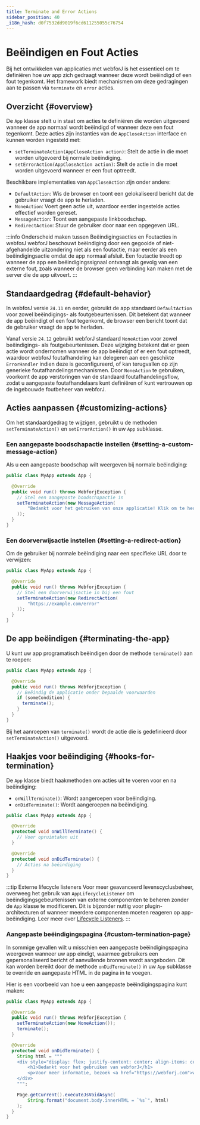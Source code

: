 ```yaml
---
title: Terminate and Error Actions
sidebar_position: 40
_i18n_hash: d0f7532dd9019f6cd611255055c76754
---
```

<!-- vale off -->
# Beëindigen en Fout Acties <DocChip chip='since' label='23.06' />
<!-- vale on -->

Bij het ontwikkelen van applicaties met webforJ is het essentieel om te definiëren hoe uw app zich gedraagt wanneer deze wordt beëindigd of een fout tegenkomt. Het framework biedt mechanismen om deze gedragingen aan te passen via `terminate` en `error` acties.

## Overzicht {#overview}

De `App` klasse stelt u in staat om acties te definiëren die worden uitgevoerd wanneer de app normaal wordt beëindigd of wanneer deze een fout tegenkomt. Deze acties zijn instanties van de `AppCloseAction` interface en kunnen worden ingesteld met:

- `setTerminateAction(AppCloseAction action)`: Stelt de actie in die moet worden uitgevoerd bij normale beëindiging.
- `setErrorAction(AppCloseAction action)`: Stelt de actie in die moet worden uitgevoerd wanneer er een fout optreedt.

Beschikbare implementaties van `AppCloseAction` zijn onder andere:

- `DefaultAction`: Wis de browser en toont een gelokaliseerd bericht dat de gebruiker vraagt de app te herladen.
- `NoneAction`: Voert geen actie uit, waardoor eerder ingestelde acties effectief worden gereset.
- `MessageAction`: Toont een aangepaste linkboodschap.
- `RedirectAction`: Stuur de gebruiker door naar een opgegeven URL.

:::info Onderscheid maken tussen Beëindigingsacties en Foutacties in webforJ
webforJ beschouwt beëindiging door een gegooide of niet-afgehandelde uitzondering niet als een foutactie, maar eerder als een beëindigingsactie omdat de app normaal afsluit. Een foutactie treedt op wanneer de app een beëindigingssignaal ontvangt als gevolg van een externe fout, zoals wanneer de browser geen verbinding kan maken met de server die de app uitvoert.
:::

## Standaardgedrag {#default-behavior}

In webforJ versie `24.11` en eerder, gebruikt de app standaard `DefaultAction` voor zowel beëindigings- als foutgebeurtenissen. Dit betekent dat wanneer de app beëindigt of een fout tegenkomt, de browser een bericht toont dat de gebruiker vraagt de app te herladen.

Vanaf versie `24.12` gebruikt webforJ standaard `NoneAction` voor zowel beëindigings- als foutgebeurtenissen. Deze wijziging betekent dat er geen actie wordt ondernomen wanneer de app beëindigt of er een fout optreedt, waardoor webforJ foutafhandeling kan delegeren aan een geschikte `ErrorHandler` indien deze is geconfigureerd, of kan terugvallen op zijn generieke foutafhandelingsmechanismen. Door `NoneAction` te gebruiken, voorkomt de app verstoringen van de standaard foutafhandelingsflow, zodat u aangepaste foutafhandelaars kunt definiëren of kunt vertrouwen op de ingebouwde foutbeheer van webforJ.

## Acties aanpassen {#customizing-actions}

Om het standaardgedrag te wijzigen, gebruikt u de methoden `setTerminateAction()` en `setErrorAction()` in uw `App` subklasse.

### Een aangepaste boodschapactie instellen {#setting-a-custom-message-action}

Als u een aangepaste boodschap wilt weergeven bij normale beëindiging:

```java
public class MyApp extends App {

  @Override
  public void run() throws WebforjException {
    // Stel een aangepaste boodschapactie in
    setTerminateAction(new MessageAction(
        "Bedankt voor het gebruiken van onze applicatie! Klik om te herladen"
    ));
  }
}
```

### Een doorverwijsactie instellen {#setting-a-redirect-action}

Om de gebruiker bij normale beëindiging naar een specifieke URL door te verwijzen:

```java
public class MyApp extends App {

  @Override
  public void run() throws WebforjException {
    // Stel een doorverwijsactie in bij een fout
    setTerminateAction(new RedirectAction(
        "https://example.com/error"
    ));
  }
}
```

## De app beëindigen {#terminating-the-app}

U kunt uw app programatisch beëindigen door de methode `terminate()` aan te roepen:

```java
public class MyApp extends App {

  @Override
  public void run() throws WebforjException {
    // Beëindig de applicatie onder bepaalde voorwaarden
    if (someCondition) {
      terminate();
    }
  }
}
```

Bij het aanroepen van `terminate()` wordt de actie die is gedefinieerd door `setTerminateAction()` uitgevoerd.

## Haakjes voor beëindiging {#hooks-for-termination}

De `App` klasse biedt haakmethoden om acties uit te voeren voor en na beëindiging:

- `onWillTerminate()`: Wordt aangeroepen voor beëindiging.
- `onDidTerminate()`: Wordt aangeroepen na beëindiging.

```java
public class MyApp extends App {

  @Override
  protected void onWillTerminate() {
    // Voer opruimtaken uit
  }

  @Override
  protected void onDidTerminate() {
    // Acties na beëindiging
  }
}
```

:::tip Externe lifecycle listeners
Voor meer geavanceerd levenscyclusbeheer, overweeg het gebruik van `AppLifecycleListener` om beëindigingsgebeurtenissen van externe componenten te beheren zonder de `App` klasse te modificeren. Dit is bijzonder nuttig voor plugin-architecturen of wanneer meerdere componenten moeten reageren op app-beëindiging. Leer meer over [Lifecycle Listeners](lifecycle-listeners.md).
:::

### Aangepaste beëindigingspagina {#custom-termination-page}

In sommige gevallen wilt u misschien een aangepaste beëindigingspagina weergeven wanneer uw app eindigt, waarmee gebruikers een gepersonaliseerd bericht of aanvullende bronnen wordt aangeboden. Dit kan worden bereikt door de methode `onDidTerminate()` in uw `App` subklasse te override en aangepaste HTML in de pagina in te voegen.

Hier is een voorbeeld van hoe u een aangepaste beëindigingspagina kunt maken:

```java
public class MyApp extends App {

  @Override
  public void run() throws WebforjException {
    setTerminateAction(new NoneAction());
    terminate();
  }

  @Override
  protected void onDidTerminate() {
    String html = """
    <div style="display: flex; justify-content: center; align-items: center; height: 100vh; flex-direction: column;">
        <h1>Bedankt voor het gebruiken van webforJ</h1>
        <p>Voor meer informatie, bezoek <a href="https://webforj.com">webforj.com</a></p>
    </div>
    """;

    Page.getCurrent().executeJsVoidAsync(
        String.format("document.body.innerHTML = `%s`", html)
    );
  }
}
```
